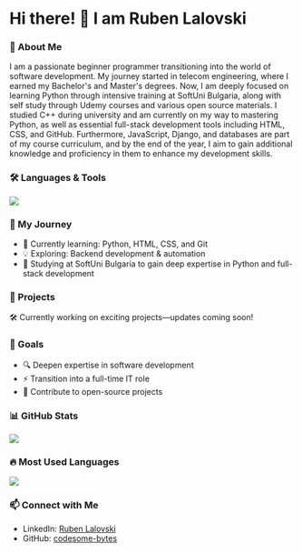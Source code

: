 # Hi there! 👋 I am Ruben Lalovski

<h3 align="left">📌 About Me</h3>
<p>
I am a passionate beginner programmer transitioning into the world of software development. My journey started in telecom engineering, where I earned my Bachelor's and Master's degrees. 
Now, I am deeply focused on learning Python through intensive training at SoftUni Bulgaria, along with self study through Udemy courses and various open source materials. I studied C++ during university and am currently on my way to mastering Python, as well as essential full-stack development tools including HTML, CSS, and GitHub. Furthermore, JavaScript, Django, and databases are part of my course curriculum, and by the end of the year, I aim to gain additional knowledge and proficiency in them to enhance my development skills. 
</p>

 <h3 align="left">🛠 Languages & Tools</h3>
<p align="left">
    <img src="https://skillicons.dev/icons?i=python,cpp,html,css,javascript,git,github,pycharm,vscode" />
</p>

<h3 align="left">🚀 My Journey</h3>
<ul>
  <li>🌱 Currently learning: Python, HTML, CSS, and Git</li>
  <li>💡 Exploring: Backend development & automation</li>
  <li>🔗 Studying at SoftUni Bulgaria to gain deep expertise in Python and full-stack development</li>
</ul>

<h3 align="left">📂 Projects</h3>
<p>🛠 Currently working on exciting projects—updates coming soon!</p>

<h3 align="left">🎯 Goals</h3>
<ul>
  <li>🔍 Deepen expertise in software development</li>
  <li>⚡ Transition into a full-time IT role</li>
  <li>🚢 Contribute to open-source projects</li>
</ul>

<h3 align="left">📊 GitHub Stats</h3>
<p align="left">
    <img src="https://github-readme-stats.vercel.app/api?username=codesome-bytes&show_icons=true&theme=radical" />
</p>

<h3 align="left">🔥 Most Used Languages</h3>
<p align="left">
    <img src="https://github-readme-stats.vercel.app/api/top-langs/?username=codesome-bytes&layout=compact&theme=radical" />
</p>


<h3 align="left">📫 Connect with Me</h3>
<ul>
  <li>LinkedIn: <a href="https://www.linkedin.com/in/rubenlalovski/">Ruben Lalovski</a></li>
  <li>GitHub: <a href="https://github.com/codesome-bytes">codesome-bytes</a></li>
</ul>
